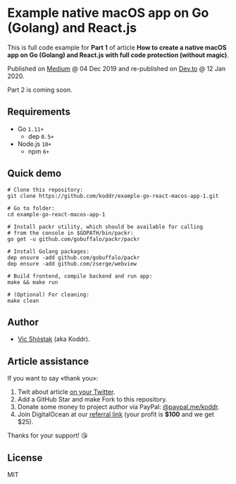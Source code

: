 # Example native macOS app on Go (Golang) and React.js

This is full code example for **Part 1** of article **How to create a native macOS app on Go (Golang) and React.js with full code protection (without magic)**. 

Published on [Medium](https://link.medium.com/F5aFjvld91) @ 04 Dec 2019 and re-published on [Dev.to](https://dev.to/koddr/how-to-create-a-native-macos-app-on-go-golang-and-react-js-with-full-code-protection-without-magic-3ifp-temp-slug-1954832) @ 12 Jan 2020.

Part 2 is coming soon.

## Requirements

- Go `1.11+`
  - dep `0.5+`
- Node.js `10+`
  - npm `6+`

## Quick demo

```console
# Clone this repository:
git clone https://github.com/koddr/example-go-react-macos-app-1.git

# Go to folder:
cd example-go-react-macos-app-1

# Install packr utility, which should be available for calling
# from the console in $GOPATH/bin/packr:
go get -u github.com/gobuffalo/packr/packr

# Install Golang packages:
dep ensure -add github.com/gobuffalo/packr
dep ensure -add github.com/zserge/webview

# Build frontend, compile backend and run app:
make && make run

# (Optional) For cleaning:
make clean
```

## Author

- [Vic Shóstak](https://github.com/koddr) (aka Koddr).

## Article assistance

If you want to say «thank you»:

1. Twit about article [on your Twitter](<https://twitter.com/intent/tweet?text=How%20to%20create%20a%20native%20macOS%20app%20on%20@Golang%20and%20@reactjs%20with%20full%20code%20protection%20(without%C2%A0magic)%20%F0%9F%98%89%20https://link.medium.com/F5aFjvld91>).
2. Add a GitHub Star and make Fork to this repository.
3. Donate some money to project author via PayPal: [@paypal.me/koddr](https://paypal.me/koddr?locale.x=en_EN).
4. Join DigitalOcean at our [referral link](https://m.do.co/c/b41859fa9b6e) (your profit is **$100** and we get $25).

Thanks for your support! 😘

## License

MIT
